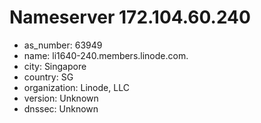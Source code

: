 # Nameserver 172.104.60.240

* as_number: 63949
* name: li1640-240.members.linode.com.
* city: Singapore
* country: SG
* organization: Linode, LLC
* version: Unknown
* dnssec: Unknown
